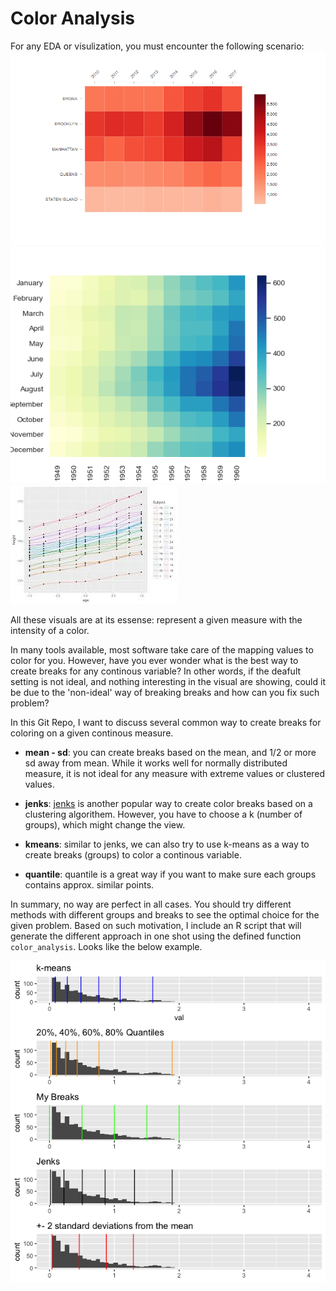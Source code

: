 # Color Analysis 

For any EDA or visulization, you must encounter the following scenario: 
![like this heatmap](img/rat-burrough-heatmap-1.png)
![or like this heatmap with divergent color](img/seaborn-heatmap-7.png)
![or any line graphs with different color](img/images.jpg)

All these visuals are at its essense: represent a given measure with the intensity of a color. 

In many tools available, most software take care of the mapping values to color for you. However, have you ever wonder what is the best way to create breaks for any continous variable? In other words, if the deafult setting is not ideal, and nothing interesting in the visual are showing, could it be due to the 'non-ideal' way of breaking breaks and how can you fix such problem? 

In this Git Repo, I want to discuss several common way to create breaks for coloring on a given continous measure. 

  - __mean - sd__: you can create breaks based on the mean, and 1/2 or more sd away from mean. While it works well for normally distributed measure, it is not ideal for any measure with extreme values or clustered values. 
  
  - __jenks__: [jenks](https://en.wikipedia.org/wiki/Jenks_natural_breaks_optimization) is another popular way to create color breaks based on a clustering algorithem. However, you have to choose a k (number of groups), which might change the view. 
  
  - __kmeans__: similar to jenks, we can also try to use k-means as a way to create breaks (groups) to color a continous variable. 
  
  - __quantile__: quantile is a great way if you want to make sure each groups contains approx. similar points.


In summary, no way are perfect in all cases. You should try different methods with different groups and breaks to see the optimal choice for the given problem. Based on such motivation, I include an R script that will generate the different approach in one shot using the defined function `color_analysis`. Looks like the below example. 

![](img/Rplot1.png)





